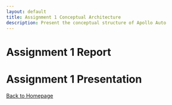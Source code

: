 ```yaml
---
layout: default
title: Assignment 1 Conceptual Architecture
description: Present the conceptual structure of Apollo Auto
---
```


# Assignment 1 Report

# Assignment 1 Presentation

[Back to Homepage](./)
